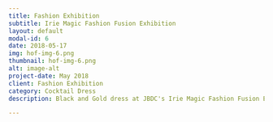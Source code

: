 ```yaml
---
title: Fashion Exhibition
subtitle: Irie Magic Fashion Fusion Exhibition
layout: default
modal-id: 6
date: 2018-05-17
img: hof-img-6.png
thumbnail: hof-img-6.png
alt: image-alt
project-date: May 2018
client: Fashion Exhibition
category: Cocktail Dress
description: Black and Gold dress at JBDC's Irie Magic Fashion Fusion Exhibition held at the Jamaica Pegasus

---
```


